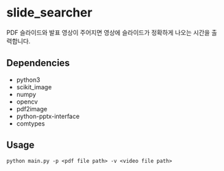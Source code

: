 # slide_searcher

PDF 슬라이드와 발표 영상이 주어지면 영상에 슬라이드가 정확하게 나오는 시간을 출력합니다.

## Dependencies

- python3
- scikit_image
- numpy
- opencv
- pdf2image
- python-pptx-interface
- comtypes

## Usage
```shell
python main.py -p <pdf file path> -v <video file path>
```
